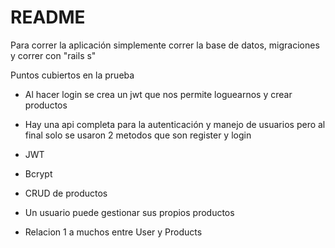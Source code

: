 # README

Para correr la aplicación simplemente correr la base de datos, migraciones y correr con "rails s"

Puntos cubiertos en la prueba

* Al hacer login se crea un jwt que nos permite loguearnos y crear productos

* Hay una api completa para la autenticación y manejo de usuarios pero al final solo se usaron 2 metodos que son register y login

* JWT

* Bcrypt

* CRUD de productos

* Un usuario puede gestionar sus propios productos

* Relacion 1 a muchos entre User y Products 
